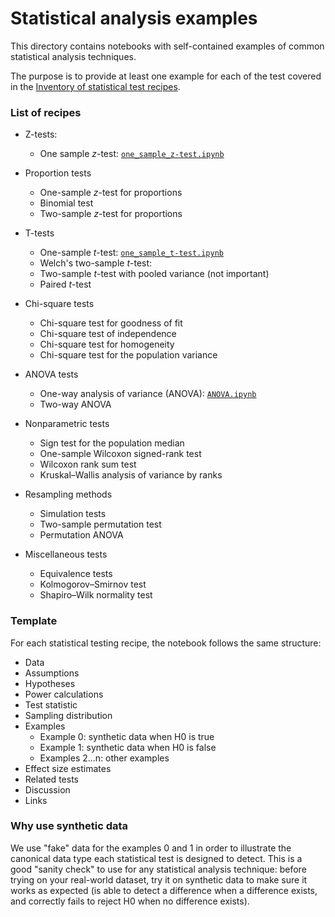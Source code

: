 # Statistical analysis examples

This directory contains notebooks with self-contained examples of common statistical analysis techniques.

The purpose is to provide at least one example for each of the test
covered in the [Inventory of statistical test recipes](https://docs.google.com/document/d/1fwep23-95U-w1QMPU31nOvUnUXE2X3s_Dbk5JuLlKAY/edit#heading=h.blivc5m8tn2d).


### List of recipes

- Z-tests:
  - One sample $z$-test: [`one_sample_z-test.ipynb`](./one_sample_z-test.ipynb)

- Proportion tests
  - One-sample $z$-test for proportions
  - Binomial test
  - Two-sample $z$-test for proportions

- T-tests
  - One-sample $t$-test: [`one_sample_t-test.ipynb`](./one_sample_t-test.ipynb)
  - Welch's two-sample $t$-test: 
  - Two-sample $t$-test with pooled variance (not important)
  - Paired $t$-test

- Chi-square tests
  - Chi-square test for goodness of fit
  - Chi-square test of independence
  - Chi-square test for homogeneity
  - Chi-square test for the population variance

- ANOVA tests
  - One-way analysis of variance (ANOVA): [`ANOVA.ipynb`](./ANOVA.ipynb)
  - Two-way ANOVA

- Nonparametric tests
  - Sign test for the population median
  - One-sample Wilcoxon signed-rank test
  - Wilcoxon rank sum test
  - Kruskal–Wallis analysis of variance by ranks

- Resampling methods
  - Simulation tests
  - Two-sample permutation test
  - Permutation ANOVA

- Miscellaneous tests
  - Equivalence tests
  - Kolmogorov–Smirnov test
  - Shapiro–Wilk normality test


### Template

For each statistical testing recipe, the notebook follows the same structure:

- Data
- Assumptions
- Hypotheses
- Power calculations 
- Test statistic
- Sampling distribution
- Examples
  - Example 0: synthetic data when H0 is true
  - Example 1: synthetic data when H0 is false
  - Examples 2...n: other examples
- Effect size estimates
- Related tests
- Discussion
- Links



### Why use synthetic data
We use "fake" data for the examples 0 and 1 in order to illustrate the canonical
data type each statistical test is designed to detect.
This is a good "sanity check" to use for any statistical analysis technique:
before trying on your real-world dataset, try it on synthetic data to make sure
it works as expected (is able to detect a difference when a difference exists,
and correctly fails to reject H0 when no difference exists).


